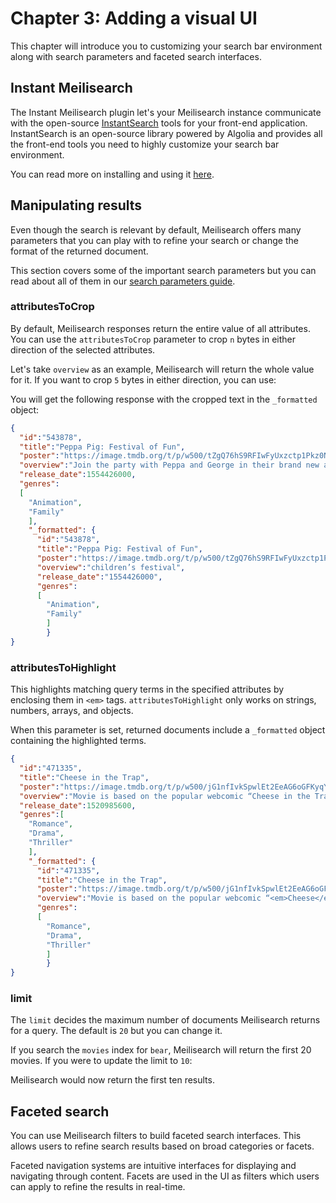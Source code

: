 # Chapter 3: Adding a visual UI

This chapter will introduce you to customizing your search bar environment along with search parameters and faceted search interfaces.

## Instant Meilisearch

The Instant Meilisearch plugin let's your Meilisearch instance communicate with the open-source [InstantSearch](https://github.com/algolia/instantsearch.js) tools for your front-end application. InstantSearch is an open-source library powered by Algolia and provides all the front-end tools you need to highly customize your search bar environment.

You can read more on installing and using it [here](https://github.com/Meilisearch/instant-Meilisearch#instant-Meilisearch).

## Manipulating results

Even though the search is relevant by default, Meilisearch offers many parameters that you can play with to refine your search or change the format of the returned document.

This section covers some of the important search parameters but you can read about all of them in our [search parameters guide](/reference/features/search_parameters.md).

### attributesToCrop

By default, Meilisearch responses return the entire value of all attributes. You can use the `attributesToCrop` parameter to crop `n` bytes in either direction of the selected attributes.

Let's take `overview` as an example, Meilisearch will return the whole value for it. If you want to crop  `5` bytes in either direction, you can use:

<CodeSamples id= "getting_started_attributesToCrop_md" />

You will get the following response with the cropped text in the `_formatted` object:

```json
{
  "id":"543878",
  "title":"Peppa Pig: Festival of Fun",
  "poster":"https://image.tmdb.org/t/p/w500/tZgQ76hS9RFIwFyUxzctp1Pkz0N.jpg",
  "overview":"Join the party with Peppa and George in their brand new adventures as they dance in the mud at a children’s festival, celebrate Grandpa Pig’s birthday at a restaurant for the first time, and take a trip to the cinema to see Super Potato’s big movie feature!",
  "release_date":1554426000,
  "genres":
  [
    "Animation",
    "Family"
    ],
    "_formatted": {
      "id":"543878",
      "title":"Peppa Pig: Festival of Fun",
      "poster":"https://image.tmdb.org/t/p/w500/tZgQ76hS9RFIwFyUxzctp1Pkz0N.jpg",
      "overview":"children’s festival",
      "release_date":"1554426000",
      "genres":
      [
        "Animation",
        "Family"
        ]
        }
}
```

### attributesToHighlight

This highlights matching query terms in the specified attributes by enclosing them in `<em>` tags. `attributesToHighlight` only works on strings, numbers, arrays, and objects.

When this parameter is set, returned documents include a `_formatted` object containing the highlighted terms.

<CodeSamples id= "getting_started_attributesToHighlight_md" />

```json
{
  "id":"471335",
  "title":"Cheese in the Trap",
  "poster":"https://image.tmdb.org/t/p/w500/jG1nfIvkSpwlEt2EeAG6oGFKyqY.jpg",
  "overview":"Movie is based on the popular webcomic “Cheese in the Trap” by Soonkki which was previously adapted in the 2016 television drama series “Cheese in the Trap.”",
  "release_date":1520985600,
  "genres":[
    "Romance",
    "Drama",
    "Thriller"
    ],
    "_formatted": {
      "id":"471335",
      "title":"Cheese in the Trap",
      "poster":"https://image.tmdb.org/t/p/w500/jG1nfIvkSpwlEt2EeAG6oGFKyqY.jpg",
      "overview":"Movie is based on the popular webcomic “<em>Cheese</em> in the Trap” by Soonkki which was previously adapted in the 2016 television drama series “<em>Cheese</em> in the Trap.”","release_date":"1520985600",
      "genres":
      [
        "Romance",
        "Drama",
        "Thriller"
        ]
        }
}
```

### limit

The `limit` decides the maximum number of documents Meilisearch returns for a query. The default is `20` but you can change it.

If you search the `movies` index for `bear`, Meilisearch will return the first 20 movies. If you were to update the limit to `10`:

<CodeSamples id= "getting_started_limit_md" />

Meilisearch would now return the first ten results.

## Faceted search

You can use Meilisearch filters to build faceted search interfaces. This allows users to refine search results based on broad categories or facets.

Faceted navigation systems are intuitive interfaces for displaying and navigating through content. Facets are used in the UI as filters which users can apply to refine the results in real-time.
